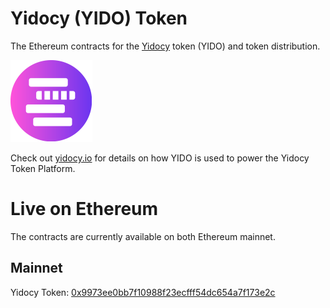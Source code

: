 # Yidocy (YIDO) Token

The Ethereum contracts for the [Yidocy](https://yidocy.io) token  (YIDO) and token distribution.

![Yidocy](yidocy.png)

Check out [yidocy.io](https://yidocy.io) for details on how YIDO is used to power the Yidocy Token Platform.

# Live on Ethereum

The contracts are currently available on both Ethereum mainnet.

## Mainnet
Yidocy Token: [0x9973ee0bb7f10988f23ecfff54dc654a7f173e2c](https://etherscan.io/address/0x9973ee0bb7f10988f23ecfff54dc654a7f173e2c)
